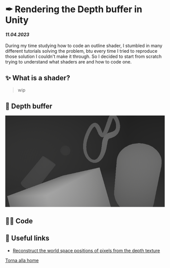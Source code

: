 # ✒ Rendering the Depth buffer in Unity
#### _11.04.2023_

During my time studying how to code an outline shader, I stumbled in many different tutorials solving the problem, btu every time I tried to reproduce those solution I couldn't make it through. So I decided to start from scratch trying to understand what shaders are and how to code one.

## ✨ What is a shader?

>wip

## 🎨 Depth buffer

![](imgs/depth_example.png)

## 👨‍💻 Code

## 🔗 Useful links

* [Reconstruct the world space positions of pixels from the depth texture](https://docs.unity3d.com/Packages/com.unity.render-pipelines.universal@16.0/manual/writing-shaders-urp-reconstruct-world-position.html)

[Torna alla home](../README.md)